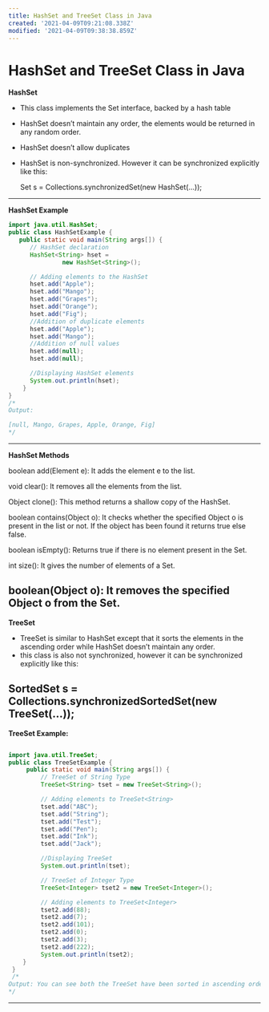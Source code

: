 ```yaml
---
title: HashSet and TreeSet Class in Java
created: '2021-04-09T09:21:08.338Z'
modified: '2021-04-09T09:38:38.859Z'
---
```


# HashSet and TreeSet Class in Java

**HashSet**

- This class implements the Set interface, backed by a hash table
- HashSet doesn’t maintain any order, the elements would be returned in any random order.
- HashSet doesn’t allow duplicates
- HashSet is non-synchronized.
     However it can be synchronized explicitly like this: 

     Set s = Collections.synchronizedSet(new HashSet(...));
---

**HashSet Example**

```java
import java.util.HashSet;
public class HashSetExample {
   public static void main(String args[]) {
      // HashSet declaration
      HashSet<String> hset = 
               new HashSet<String>();

      // Adding elements to the HashSet
      hset.add("Apple");
      hset.add("Mango");
      hset.add("Grapes");
      hset.add("Orange");
      hset.add("Fig");
      //Addition of duplicate elements
      hset.add("Apple");
      hset.add("Mango");
      //Addition of null values
      hset.add(null);
      hset.add(null);

      //Displaying HashSet elements
      System.out.println(hset);
    }
}
/*
Output:

[null, Mango, Grapes, Apple, Orange, Fig]
*/
```
---
**HashSet Methods**

boolean add(Element  e): It adds the element e to the list.

void clear(): It removes all the elements from the list.

Object clone(): This method returns a shallow copy of the HashSet.

boolean contains(Object o): It checks whether the specified Object o is present in the list or not. If the object has been found it returns true else false.

boolean isEmpty(): Returns true if there is no element present in the Set.

int size(): It gives the number of elements of a Set.

boolean(Object o): It removes the specified Object o from the Set.
---

**TreeSet**

- TreeSet is similar to HashSet except that it sorts the elements in the ascending order while HashSet doesn’t maintain any order.
-  this class is also not synchronized, however it can be synchronized explicitly like this: 

SortedSet s = Collections.synchronizedSortedSet(new TreeSet(...));
---

**TreeSet Example:**

```java

import java.util.TreeSet;
public class TreeSetExample {
     public static void main(String args[]) {
         // TreeSet of String Type
         TreeSet<String> tset = new TreeSet<String>();

         // Adding elements to TreeSet<String>
         tset.add("ABC");
         tset.add("String");
         tset.add("Test");
         tset.add("Pen");
         tset.add("Ink");
         tset.add("Jack");

         //Displaying TreeSet
         System.out.println(tset);

         // TreeSet of Integer Type
         TreeSet<Integer> tset2 = new TreeSet<Integer>();

         // Adding elements to TreeSet<Integer>
         tset2.add(88);
         tset2.add(7);
         tset2.add(101);
         tset2.add(0);
         tset2.add(3);
         tset2.add(222);
         System.out.println(tset2);
    }
 }
 /*
Output: You can see both the TreeSet have been sorted in ascending order implicitly.
*/
```
---


